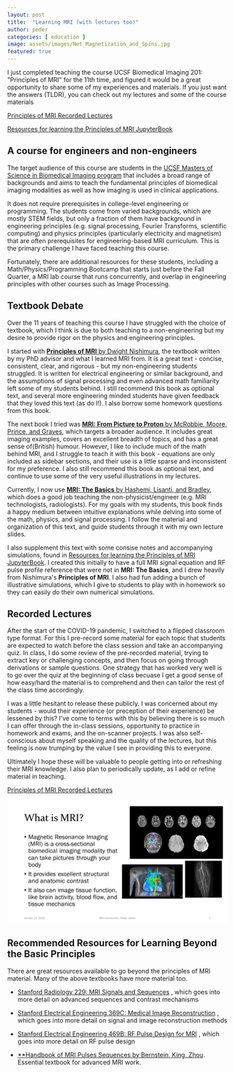 ```yaml
---
layout: post
title:  "Learning MRI (with lectures too)"
author: peder
categories: [ education ]
image: assets/images/Net_Magnetization_and_Spins.jpg
featured: true
---
```

I just completed teaching the course UCSF Biomedical Imaging 201: "Principles of MRI" for the 11th time, and figured it would be a great opportunity to share some of my experiences and materials.  If you just want the answers (TLDR), you can check out my lectures and some of the course materials

[Principles of MRI Recorded Lectures](https://www.youtube.com/playlist?list=PLjBt5Iq93BT9eXMsgevVTXKVv4BgVLB1X)

[Resources for learning the Principles of MRI JupyterBook](https://larsonlab.github.io/MRI-education-resources/Introduction.html)


## A course for engineers and non-engineers

The target audience of this course are students in the [UCSF Masters of Science in Biomedical Imaging program](https://radiology.ucsf.edu/education/graduate-programs/msbi-program) that includes a broad range of backgrounds and aims to teach the fundamental principles of biomedical imaging modalities as well as how imaging is used in clinical applications.

It does not require prerequisites in college-level engineering or programming.  The students come from varied backgrounds, which are mostly STEM fields, but only a fraction of them have background in engineering principles (e.g. signal processing, Fourier Transforms, scientific computing) and physics principles (particularly electricity and magnetism) that are often prerequisites for engineering-based MRI curriculum.  This is the primary challenge I have faced teaching this course.

Fortunately, there are additional resources for these students, including a Math/Physics/Programming Bootcamp that starts just before the Fall Quarter, a MRI lab course that runs concurrently, and overlap in engineering principles with other courses such as Image Processing.

## Textbook Debate

Over the 11 years of teaching this course I have struggled with the choice of textbook, which I think is due to both teaching to a non-engineering but my desire to provide rigor on the physics and engineering principles.

I started with [**Principles of MRI** by Dwight Nishimura](https://www.lulu.com/shop/dwight-nishimura/principles-of-magnetic-resonance-imaging/paperback/product-6355103.html?page=1&pageSize=4), the textbook written by my PhD advisor and what I learned MRI from.  It is a great text - concise, consistent, clear, and rigorous - but my non-engineering students struggled.  It is written for electrical engineering or similar background, and the assumptions of signal processing and even advanced math familiarity left some of my students behind.  I still recommend this book as optional text, and several more engineering minded students have given feedback that they loved this text (as do I!).  I also borrow some homework questions from this book.

The next book I tried was [**MRI: From Picture to Proton** by McRobbie, Moore, Prince, and Graves](https://doi.org/10.1017/9781107706958), which targets a broader audience.  It includes great imaging examples, covers an excellent breadth of topics, and has a great sense of(British) humour.  However, I like to include much of the math behind MRI, and I struggle to teach it with this book - equations are only included as sidebar sections, and their use is a little sparse and inconsistent for my preference.  I also still recommend this book as optional text, and continue to use some of the very useful illustrations in my lectures.

Currently, I now use [**MRI: The Basics** by Hashemi, Lisanti, and Bradley](https://shop.lww.com/MRI--The-Basics/p/9781496384355), which does a good job teaching the non-physicist/engineer (e.g. MRI technologists, radiologists).  For my goals with my students, this book finds a happy medium between intuitive explanations while delving into some of the math, physics, and signal processing.  I follow the material and organization of this text, and guide students through it with my own lecture slides.

I also supplement this text with some consise notes and accompanying simulations, found in [Resources for learning the Principles of MRI JupyterBook](https://larsonlab.github.io/MRI-education-resources/Introduction.html).  I created this initially to have a full MRI signal equation and RF pulse profile reference that were not in **MRI: The Basics**, and I drew heavily from Nishimura's **Principles of MRI**.  I also had fun adding a bunch of illustrative simulations, which I give to students to play with in homework so they can easily do their own numerical simulations. 

## Recorded Lectures

After the start of the COVID-19 pandemic, I switched to a flipped classroom type format.  For this I pre-record some material for each topic that students are expected to watch before the class session and take an accompanying quiz.  In class, I do some review of the pre-recorded material, trying to extract key or challenging concepts, and then focus on going through derivations or sample questions.  One strategy that has worked very well is to go over the quiz at the beginning of class becuase I get a good sense of how easy/hard the material is to comprehend and then can tailor the rest of the class time accordingly.

I was a little hesitant to release these publicly.  I was concerned about my students - would their experience (or preception of their experience) be lessened by this?  I've come to terms with this by believing there is so much I can offer through the in-class sessions, opportunity to practice in homework and exams, and the on-scanner projects.
I was also self-conscious about myself speaking and the quality of the lectures, but this feeling is now trumping by the value I see in providing this to everyone.

Ultimately I hope these will be valuable to people getting into or refreshing their MRI knowledge.  I also plan to periodically update, as I add or refine material in teaching.

[Principles of MRI Recorded Lectures](https://www.youtube.com/playlist?list=PLjBt5Iq93BT9eXMsgevVTXKVv4BgVLB1X)

![MRI Introduction Slide](../assets/images/MRI-Introduction.png)

## Recommended Resources for Learning Beyond the Basic Principles

There are great resources available to go beyond the principles of MRI material.  Many of the above textbooks have more material too.

* [Stanford Radiology 229: MRI Signals and Sequences](http://web.stanford.edu/class/rad229/) , which goes into more detail on advanced sequences and contrast mechanisms

* [Stanford Electrical Engineering 369C: Medical Image Reconstruction](https://web.stanford.edu/class/ee369c/index.html) , which goes into more detail on signal and image reconstruction methods

* [Stanford Electrical Engineering 469B: RF Pulse Design for MRI](https://web.stanford.edu/class/ee369c/index.html) , which goes into more detail on RF pulse design

* [**Handbook of MRI Pulses Sequences by Bernstein, King, Zhou](https://doi.org/10.1016/B978-0-12-092861-3.X5000-6). Essential textbook for advanced MRI work.

<!-- 
{% include youtube.html id='1Ku6-uXw7Ag' %}

**VIDEO** https://youtu.be/1Ku6-uXw7Ag -->
